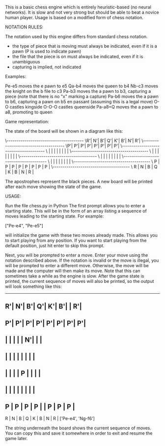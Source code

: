 This is a basic chess engine which is entirely heuristic-based (no neural networks). It is slow and not very strong but should be able to beat a novice human player. Usage is based on a modified form of chess notation.

NOTATION RULES:

The notation used by this engine differs from standard chess notation.

* the type of piece that is moving must always be indicated, even if it is a pawn (P is used to indicate pawn)
* the file that the piece is on must always be indicated, even if it is unambiguous
* capturing is implied, not indicated

Examples:

Pe-e5 moves the e pawn to e5
Qa-b4 moves the queen to b4
Nb-c3 moves the knight on the b file to c3
Pa-b3 moves the a pawn to b3, capturing a piece (note that there is no "x" marking a capture)
Pa-b6 moves the a pawn to b6, capturing a pawn on b5 en passant (assuming this is a legal move)
O-O castles kingside
O-O-O castles queenside
Pa-a8=Q moves the a pawn to a8, promoting to queen 

Game representation:

The state of the board will be shown in a diagram like this:

\\---------------------------------------
\\R'|  N'|  B'|  Q'|  K'|  B'|  N'|  R'|
\\--------------------------------------
\\P'|  P'|  P'|  P'|  P'|  P'|  P'|  P'|
\\---------------------------------------
\\   |    |    |    |    |    |    |    |
\\---------------------------------------
\\   |    |    |    |    |    |    |    |
\\---------------------------------------
\\   |    |    |    |    |    |    |    |
\\---------------------------------------
\\   |    |    |    |    |    |    |    |
\\---------------------------------------
\\ P |  P |  P |  P |  P |  P |  P |  P |
\\---------------------------------------
\\ R |  N |  B |  Q |  K |  B |  N |  R |

The apostrophes represent the black pieces. A new board will be printed after each move showing the state of the game.

USAGE:

Run the file chess.py in Python
The first prompt allows you to enter a starting state. This will be in the form of an array listing a sequence of moves leading to the starting state. For example:

["Pe-e4", "Pe-e5"]

will initialize the game with these two moves already made. This allows you to start playing from any position. If you want to start playing from the default position, just hit enter to skip this prompt.

Next, you will be prompted to enter a move. Enter your move using the notation described above. If the notation is invalid or the move is illegal, you will be prompted to enter a different move. Otherwise, the move will be made and the computer will then make its move. Note that this can sometimes take a while as the engine is slow. After the game state is printed, the current sequence of moves will also be printed, so the output will look something like this:

---------------------------------------
 R'|  N'|  B'|  Q'|  K'|  B'|    |  R'|
---------------------------------------
 P'|  P'|  P'|  P'|  P'|  P'|  P'|  P'|
---------------------------------------
   |    |    |    |    |  N'|    |    |
---------------------------------------
   |    |    |    |    |    |    |    |
---------------------------------------
   |    |    |    |  P |    |    |    |
---------------------------------------
   |    |    |    |    |    |    |    |
---------------------------------------
 P |  P |  P |  P |    |  P |  P |  P |
---------------------------------------
 R |  N |  B |  Q |  K |  B |  N |  R |
['Pe-e4', 'Ng-f6']

The string underneath the board shows the current sequence of moves. You can copy this and save it somewhere in order to exit and resume the game later.
